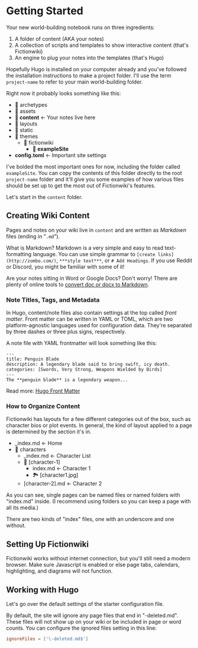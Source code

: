 # Getting Started
Your new world-building notebook runs on three ingredients:
1. A folder of content (AKA your notes)
1. A collection of scripts and templates to show interactive content (that's Fictionwiki)
1. An engine to plug your notes into the templates (that's Hugo)

Hopefully Hugo is installed on your computer already and you've followed the installation instructions to make a project folder. I'll use the term `project-name` to refer to your main world-building folder.

Right now it probably looks something like this:

- 📁 archetypes
- 📁 assets
- **📁 content** &larr; Your notes live here
- 📁 layouts
- 📁 static
- 📁 themes
    - 📁 fictionwiki
        - 📁 **exampleSite**
- **config.toml** &larr; Important site settings

I've bolded the most important ones for now, including the folder called `exampleSite`. You can copy the contents of this folder directly to the root `project-name` folder and it'll give you some examples of how various files should be set up to get the most out of Fictionwiki's features.

Let's start in the `content` folder.

## Creating Wiki Content
Pages and notes on your wiki live in `content` and are written as *Markdown* files (ending in "`.md`").

What is Markdown? Markdown is a very simple and easy to read text-formatting language. You can use simple grammar to `[create links](http://zombo.com/)`, `***style text***`, or `# Add Headings`. If you use Reddit or Discord, you might be familiar with some of it!

Are your notes sitting in Word or Google Docs? Don't worry! There are plenty of online tools to [convert doc or docx to Markdown](https://word2md.com/).

### Note Titles, Tags, and Metadata
In Hugo, content/note files also contain settings at the top called *front matter*. Front matter can be written in YAML or TOML, which are two platform-agnostic languages used for configuration data. They're separated by three dashes or three plus signs, respectively.

A note file with YAML frontmatter will look something like this:

```
---
title: Penguin Blade
description: A legendary blade said to bring swift, icy death.
categories: [Swords, Very Strong, Weapons Wielded by Birds]
---
The **penguin blade** is a legendary weapon...
```

Read more: [Hugo Front Matter](https://gohugo.io/content-management/front-matter/)

### How to Organize Content
Fictionwiki has layouts for a few different categories out of the box, such as character bios or plot events. In general, the kind of layout applied to a page is determined by the section it's in.

- _index.md &larr; Home
- 📁 characters
    - _index.md &larr; Character List
    - 📁 [character-1]
        - index.md &larr; Character 1
        - 🏞 [character1.jpg]
    - [character-2].md &larr; Character 2

As you can see, single pages can be named files or named folders with "index.md" inside. (I recommend using folders so you can keep a page with all its media.)

There are two kinds of "index" files, one with an underscore and one without.

## Setting Up Fictionwiki
Fictionwiki works without internet connection, but you'll still need a modern browser. Make sure Javascript is enabled or else page tabs, calendars, highlighting, and diagrams will not function.

## Working with Hugo
Let's go over the default settings of the starter configuration file.

By default, the site will ignore any page files that end in "-deleted.md". These files will not show up on your wiki or be included in page or word counts. You can configure the ignored files setting in this line:

```toml
ignoreFiles = ['\-deleted.md$']
```